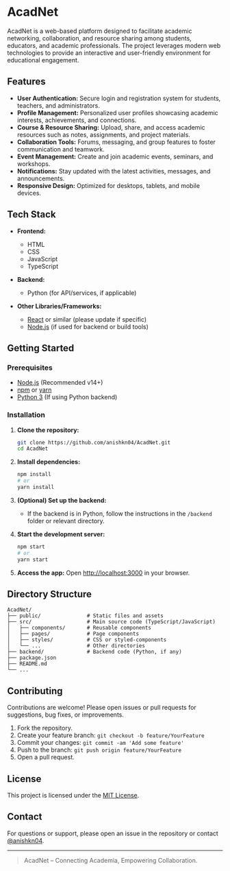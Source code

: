 # AcadNet

AcadNet is a web-based platform designed to facilitate academic networking, collaboration, and resource sharing among students, educators, and academic professionals. The project leverages modern web technologies to provide an interactive and user-friendly environment for educational engagement.

## Features

- **User Authentication:** Secure login and registration system for students, teachers, and administrators.
- **Profile Management:** Personalized user profiles showcasing academic interests, achievements, and connections.
- **Course & Resource Sharing:** Upload, share, and access academic resources such as notes, assignments, and project materials.
- **Collaboration Tools:** Forums, messaging, and group features to foster communication and teamwork.
- **Event Management:** Create and join academic events, seminars, and workshops.
- **Notifications:** Stay updated with the latest activities, messages, and announcements.
- **Responsive Design:** Optimized for desktops, tablets, and mobile devices.

## Tech Stack

- **Frontend:**  
  - HTML  
  - CSS  
  - JavaScript  
  - TypeScript

- **Backend:**  
  - Python (for API/services, if applicable)

- **Other Libraries/Frameworks:**  
  - [React](https://reactjs.org/) or similar (please update if specific)
  - [Node.js](https://nodejs.org/) (if used for backend or build tools)

## Getting Started

### Prerequisites

- [Node.js](https://nodejs.org/) (Recommended v14+)
- [npm](https://www.npmjs.com/) or [yarn](https://yarnpkg.com/)
- [Python 3](https://www.python.org/) (If using Python backend)

### Installation

1. **Clone the repository:**
   ```bash
   git clone https://github.com/anishkn04/AcadNet.git
   cd AcadNet
   ```

2. **Install dependencies:**
   ```bash
   npm install
   # or
   yarn install
   ```

3. **(Optional) Set up the backend:**
   - If the backend is in Python, follow the instructions in the `/backend` folder or relevant directory.

4. **Start the development server:**
   ```bash
   npm start
   # or
   yarn start
   ```

5. **Access the app:**
   Open [http://localhost:3000](http://localhost:3000) in your browser.

## Directory Structure

```
AcadNet/
├── public/               # Static files and assets
├── src/                  # Main source code (TypeScript/JavaScript)
│   ├── components/       # Reusable components
│   ├── pages/            # Page components
│   ├── styles/           # CSS or styled-components
│   └── ...               # Other directories
├── backend/              # Backend code (Python, if any)
├── package.json
├── README.md
└── ...
```

## Contributing

Contributions are welcome! Please open issues or pull requests for suggestions, bug fixes, or improvements.

1. Fork the repository.
2. Create your feature branch: `git checkout -b feature/YourFeature`
3. Commit your changes: `git commit -am 'Add some feature'`
4. Push to the branch: `git push origin feature/YourFeature`
5. Open a pull request.

## License

This project is licensed under the [MIT License](LICENSE).

## Contact

For questions or support, please open an issue in the repository or contact [@anishkn04](https://github.com/anishkn04).

---

> AcadNet – Connecting Academia, Empowering Collaboration.
